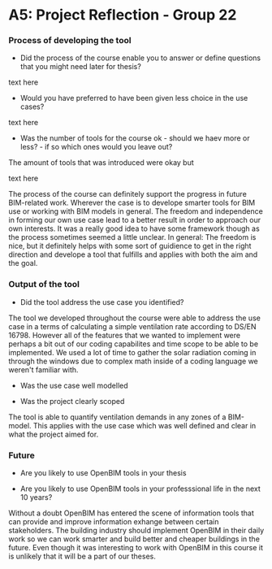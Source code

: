 # A5: Project Reflection - Group 22

### Process of developing the tool
- Did the process of the course enable you to answer or define questions that you might need later for thesis?

text here

- Would you have preferred to have been given less choice in the use cases?

text here

- Was the number of tools for the course ok - should we haev more or less? - if so which ones would you leave out?

The amount of tools that was introduced were okay but 

text here



The process of the course can definitely support the progress in future BIM-related work. Wherever the case is to develope smarter tools for BIM use or working with BIM models in general.
The freedom and independence in forming our own use case lead to a better result in order to approach our own interests. It was a really good idea to have some framework though as the process sometimes seemed a little unclear. In general: The freedom is nice, but it definitely helps with some sort of guidience to get in the right direction and develope a tool that fulfills and applies with both the aim and the goal. 



### Output of the tool
- Did the tool address the use case you identified?

The tool we developed throughout the course were able to address the use case in a terms of calculating a simple ventilation rate according to DS/EN 16798. However all of the features that we wanted to implement were perhaps a bit out of our coding capabilites and time scope to be able to be implemented. We used a lot of time to gather the solar radiation coming in through the windows due to complex math inside of a coding language we weren't familiar with.

- Was the use case well modelled



- Was the project clearly scoped




The tool is able to quantify ventilation demands in any zones of a BIM-model. This applies with the use case which was well defined and clear in what the project aimed for. 


### Future

- Are you likely to use OpenBIM tools in your thesis



- Are you likely to use OpenBIM tools in your professsional life in the next 10 years?




Without a doubt OpenBIM has entered the scene of information tools that can provide and improve information exhange between certain stakeholders. The building industry should implement OpenBIM in their daily work so we can work smarter and build better and cheaper buildings in the future. Even though it was interesting to work with OpenBIM in this course it is unlikely that it will be a part of our theses. 

